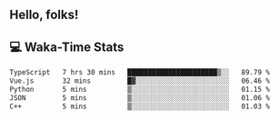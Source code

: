
## Hello, folks!

## 💻 Waka-Time Stats
<!--START_SECTION:waka-->

```txt
TypeScript   7 hrs 30 mins   ██████████████████████▒░░   89.79 %
Vue.js       32 mins         █▓░░░░░░░░░░░░░░░░░░░░░░░   06.46 %
Python       5 mins          ▒░░░░░░░░░░░░░░░░░░░░░░░░   01.15 %
JSON         5 mins          ▒░░░░░░░░░░░░░░░░░░░░░░░░   01.06 %
C++          5 mins          ▒░░░░░░░░░░░░░░░░░░░░░░░░   01.03 %
```

<!--END_SECTION:waka-->


<br>


<!---
ShivamJhaa/ShivamJhaa is a ✨ special ✨ repository because its `README.md` (this file) appears on your GitHub profile.
You can click the Preview link to take a look at your changes.
--->
